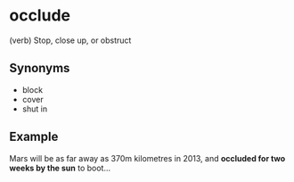 # occlude

(verb) Stop, close up, or obstruct

## Synonyms

+ block
+ cover
+ shut in

## Example

Mars will be as far away as 370m kilometres in 2013, and **occluded for two weeks by the sun** to boot...

